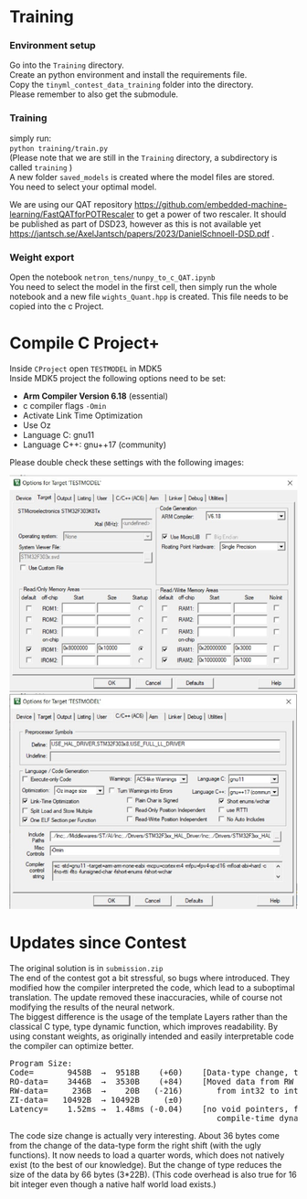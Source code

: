 # Training
### Environment setup
Go into the `Training` directory.  
Create an python environment and install the requirements file. \
Copy the `tinyml_contest_data_training` folder into the directory. \
Please remember to also get the submodule. 

### Training
simply run:  
`python training/train.py`  
(Please note that we are still in the `Training` directory, a subdirectory is called `training` )  
A new folder `saved_models` is created where the model files are stored.  
You need to select your optimal model.

We are using our QAT repository https://github.com/embedded-machine-learning/FastQATforPOTRescaler to get a power of two rescaler. It should be published as part of DSD23, however as this is not available yet https://jantsch.se/AxelJantsch/papers/2023/DanielSchnoell-DSD.pdf .

### Weight export
Open the notebook `netron_tens/nunpy_to_c_QAT.ipynb`  
You need to select the model in the first cell, then simply run the whole notebook and a new file `wights_Quant.hpp` is created. This file needs to be copied into the c Project.

# Compile C Project+
Inside `CProject` open `TESTMODEL` in MDK5  
Inside MDK5 project the following options need to be set:
* **Arm Compiler Version 6.18** (essential)
* c compiler flags `-Omin`
* Activate Link Time Optimization
* Use Oz
* Language C: gnu11
* Language C++: gnu++17 (community)

Please double check these settings with the following images:

![Settings A](./images/photo_5836991556517740854_x.jpg)
![Settings B](./images/12684041-9de3-4229-b567-f84e887973c6.jpeg)


# Updates since Contest
The original solution is in `submission.zip` \
The end of the contest got a bit stressful, so bugs where introduced. 
They modified how the compiler interpreted the code, which lead to a suboptimal translation. 
The update removed these inaccuracies, while of course not modifying the results of the neural network. \
The biggest difference is the usage of the template Layers rather than the classical C type, type dynamic function, which improves readability. 
By using constant weights, as originally intended and easily interpretable code the compiler can optimize better.  

<pre>
Program Size: 
Code=       9458B  →  9518B    (+60)    [Data-type change, two template instances rather than one function]
RO-data=    3446B  →  3530B    (+84)    [Moved data from RW to RO, and changed one datatype
RW-data=     236B  →    20B   (-216)       from int32 to int8.]
ZI-data=   10492B  → 10492B     (±0)
Latency=    1.52ms →  1.48ms (-0.04)    [no void pointers, fully known data-types, only
                                           compile-time dynamic, but runtime static.]    
</pre>
The code size change is actually very interesting. About 36 bytes come from the change of the data-type form the right shift (with the ugly functions). It now needs to load a quarter words, which does not natively exist (to the best of our knowledge). But the change of type reduces the size of the data by 66 bytes (3*22B). (This code overhead is also true for 16 bit integer even though a native half world load exists.)
